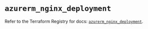 # `azurerm_nginx_deployment`

Refer to the Terraform Registry for docs: [`azurerm_nginx_deployment`](https://registry.terraform.io/providers/hashicorp/azurerm/3.90.0/docs/resources/nginx_deployment).
